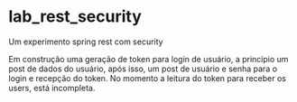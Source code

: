 # lab_rest_security

Um experimento spring rest com security

Em construção uma geração de token para login de usuário, a princípio um post de dados do usuário, após isso, um post de usuário e senha para o login e recepção do token.
No momento a leitura do token para receber os users, está incompleta.  
